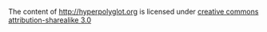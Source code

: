 The content of http://hyperpolyglot.org is licensed under [creative commons attribution-sharealike 3.0](http://creativecommons.org/licenses/by-sa/3.0/)
